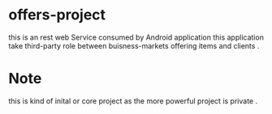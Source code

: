 # offers-project
this is an rest web Service consumed by Android application this application take third-party role between buisness-markets offering items and clients . 
# Note
this is kind of inital or core project as the more powerful project is private .
